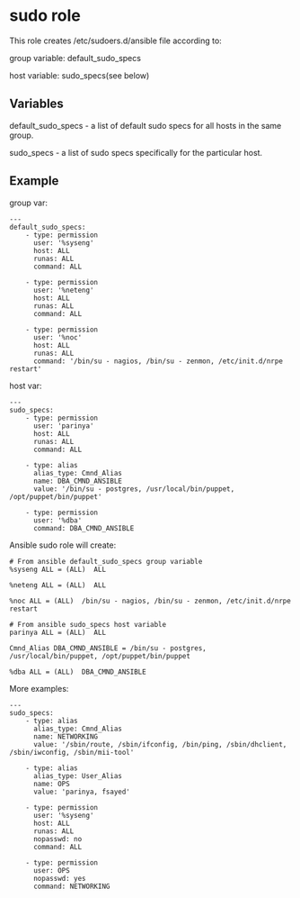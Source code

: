 # sudo role

This role creates /etc/sudoers.d/ansible file according to:

group variable: default_sudo_specs

host variable: sudo_specs(see below)

## Variables

default_sudo_specs - a list of default sudo specs for all hosts in the same group. 

sudo_specs - a list of sudo specs specifically for the particular host.

## Example

group var:

    ---
    default_sudo_specs:
        - type: permission
          user: '%syseng'
          host: ALL
          runas: ALL
          command: ALL

        - type: permission
          user: '%neteng'
          host: ALL
          runas: ALL
          command: ALL
    
        - type: permission
          user: '%noc'
          host: ALL
          runas: ALL
          command: '/bin/su - nagios, /bin/su - zenmon, /etc/init.d/nrpe restart'


host var:

    ---
    sudo_specs:
        - type: permission
          user: 'parinya'
          host: ALL
          runas: ALL
          command: ALL
    
        - type: alias
          alias_type: Cmnd_Alias
          name: DBA_CMND_ANSIBLE
          value: '/bin/su - postgres, /usr/local/bin/puppet, /opt/puppet/bin/puppet'
    
        - type: permission
          user: '%dba'
          command: DBA_CMND_ANSIBLE


Ansible sudo role will create:

    # From ansible default_sudo_specs group variable
    %syseng ALL = (ALL)  ALL
    
    %neteng ALL = (ALL)  ALL
    
    %noc ALL = (ALL)  /bin/su - nagios, /bin/su - zenmon, /etc/init.d/nrpe restart
    
    # From ansible sudo_specs host variable
    parinya ALL = (ALL)  ALL
    
    Cmnd_Alias DBA_CMND_ANSIBLE = /bin/su - postgres, /usr/local/bin/puppet, /opt/puppet/bin/puppet
    
    %dba ALL = (ALL)  DBA_CMND_ANSIBLE


More examples:

    ---
    sudo_specs:
        - type: alias
          alias_type: Cmnd_Alias
          name: NETWORKING
          value: '/sbin/route, /sbin/ifconfig, /bin/ping, /sbin/dhclient, /sbin/iwconfig, /sbin/mii-tool'
    
        - type: alias
          alias_type: User_Alias
          name: OPS
          value: 'parinya, fsayed'
    
        - type: permission
          user: '%syseng'
          host: ALL
          runas: ALL
          nopasswd: no
          command: ALL
    
        - type: permission
          user: OPS
          nopasswd: yes
          command: NETWORKING


